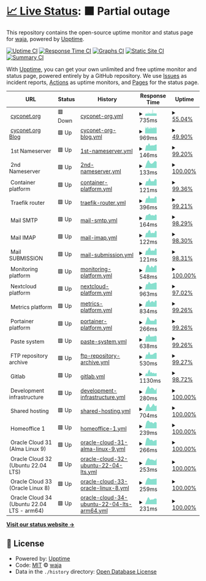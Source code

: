 # [📈 Live Status](https://waja.github.io/cyconet-upptime): <!--live status--> **🟧 Partial outage**

This repository contains the open-source uptime monitor and status page for [waja](http://log.c5t.org/about/), powered by [Upptime](https://github.com/upptime/upptime).

[![Uptime CI](https://github.com/waja/cyconet-upptime/workflows/Uptime%20CI/badge.svg)](https://github.com/waja/cyconet-upptime/actions?query=workflow%3A%22Uptime+CI%22)
[![Response Time CI](https://github.com/waja/cyconet-upptime/workflows/Response%20Time%20CI/badge.svg)](https://github.com/waja/cyconet-upptime/actions?query=workflow%3A%22Response+Time+CI%22)
[![Graphs CI](https://github.com/waja/cyconet-upptime/workflows/Graphs%20CI/badge.svg)](https://github.com/waja/cyconet-upptime/actions?query=workflow%3A%22Graphs+CI%22)
[![Static Site CI](https://github.com/waja/cyconet-upptime/workflows/Static%20Site%20CI/badge.svg)](https://github.com/waja/cyconet-upptime/actions?query=workflow%3A%22Static+Site+CI%22)
[![Summary CI](https://github.com/waja/cyconet-upptime/workflows/Summary%20CI/badge.svg)](https://github.com/waja/cyconet-upptime/actions?query=workflow%3A%22Summary+CI%22)

With [Upptime](https://upptime.js.org), you can get your own unlimited and free uptime monitor and status page, powered entirely by a GitHub repository. We use [Issues](https://github.com/waja/cyconet-upptime/issues) as incident reports, [Actions](https://github.com/waja/cyconet-upptime/actions) as uptime monitors, and [Pages](https://waja.github.io/cyconet-upptime) for the status page.

<!--start: status pages-->
<!-- This summary is generated by Upptime (https://github.com/upptime/upptime) -->
<!-- Do not edit this manually, your changes will be overwritten -->
<!-- prettier-ignore -->
| URL | Status | History | Response Time | Uptime |
| --- | ------ | ------- | ------------- | ------ |
| <img alt="" src="https://icons.duckduckgo.com/ip3/www.cyconet.org.ico" height="13"> [cyconet.org](https://www.cyconet.org) | 🟥 Down | [cyconet-org.yml](https://github.com/waja/cyconet-upptime/commits/HEAD/history/cyconet-org.yml) | <details><summary><img alt="Response time graph" src="./graphs/cyconet-org/response-time-week.png" height="20"> 735ms</summary><br><a href="https://waja.github.io/cyconet-upptime/history/cyconet-org"><img alt="Response time 659" src="https://img.shields.io/endpoint?url=https%3A%2F%2Fraw.githubusercontent.com%2Fwaja%2Fcyconet-upptime%2FHEAD%2Fapi%2Fcyconet-org%2Fresponse-time.json"></a><br><a href="https://waja.github.io/cyconet-upptime/history/cyconet-org"><img alt="24-hour response time 730" src="https://img.shields.io/endpoint?url=https%3A%2F%2Fraw.githubusercontent.com%2Fwaja%2Fcyconet-upptime%2FHEAD%2Fapi%2Fcyconet-org%2Fresponse-time-day.json"></a><br><a href="https://waja.github.io/cyconet-upptime/history/cyconet-org"><img alt="7-day response time 735" src="https://img.shields.io/endpoint?url=https%3A%2F%2Fraw.githubusercontent.com%2Fwaja%2Fcyconet-upptime%2FHEAD%2Fapi%2Fcyconet-org%2Fresponse-time-week.json"></a><br><a href="https://waja.github.io/cyconet-upptime/history/cyconet-org"><img alt="30-day response time 673" src="https://img.shields.io/endpoint?url=https%3A%2F%2Fraw.githubusercontent.com%2Fwaja%2Fcyconet-upptime%2FHEAD%2Fapi%2Fcyconet-org%2Fresponse-time-month.json"></a><br><a href="https://waja.github.io/cyconet-upptime/history/cyconet-org"><img alt="1-year response time 659" src="https://img.shields.io/endpoint?url=https%3A%2F%2Fraw.githubusercontent.com%2Fwaja%2Fcyconet-upptime%2FHEAD%2Fapi%2Fcyconet-org%2Fresponse-time-year.json"></a></details> | <details><summary><a href="https://waja.github.io/cyconet-upptime/history/cyconet-org">55.04%</a></summary><a href="https://waja.github.io/cyconet-upptime/history/cyconet-org"><img alt="All-time uptime 99.08%" src="https://img.shields.io/endpoint?url=https%3A%2F%2Fraw.githubusercontent.com%2Fwaja%2Fcyconet-upptime%2FHEAD%2Fapi%2Fcyconet-org%2Fuptime.json"></a><br><a href="https://waja.github.io/cyconet-upptime/history/cyconet-org"><img alt="24-hour uptime 77.07%" src="https://img.shields.io/endpoint?url=https%3A%2F%2Fraw.githubusercontent.com%2Fwaja%2Fcyconet-upptime%2FHEAD%2Fapi%2Fcyconet-org%2Fuptime-day.json"></a><br><a href="https://waja.github.io/cyconet-upptime/history/cyconet-org"><img alt="7-day uptime 55.04%" src="https://img.shields.io/endpoint?url=https%3A%2F%2Fraw.githubusercontent.com%2Fwaja%2Fcyconet-upptime%2FHEAD%2Fapi%2Fcyconet-org%2Fuptime-week.json"></a><br><a href="https://waja.github.io/cyconet-upptime/history/cyconet-org"><img alt="30-day uptime 73.30%" src="https://img.shields.io/endpoint?url=https%3A%2F%2Fraw.githubusercontent.com%2Fwaja%2Fcyconet-upptime%2FHEAD%2Fapi%2Fcyconet-org%2Fuptime-month.json"></a><br><a href="https://waja.github.io/cyconet-upptime/history/cyconet-org"><img alt="1-year uptime 97.77%" src="https://img.shields.io/endpoint?url=https%3A%2F%2Fraw.githubusercontent.com%2Fwaja%2Fcyconet-upptime%2FHEAD%2Fapi%2Fcyconet-org%2Fuptime-year.json"></a></details>
| <img alt="" src="https://icons.duckduckgo.com/ip3/log.cyconet.org.ico" height="13"> [cyconet.org Blog](https://log.cyconet.org) | 🟩 Up | [cyconet-org-blog.yml](https://github.com/waja/cyconet-upptime/commits/HEAD/history/cyconet-org-blog.yml) | <details><summary><img alt="Response time graph" src="./graphs/cyconet-org-blog/response-time-week.png" height="20"> 969ms</summary><br><a href="https://waja.github.io/cyconet-upptime/history/cyconet-org-blog"><img alt="Response time 1012" src="https://img.shields.io/endpoint?url=https%3A%2F%2Fraw.githubusercontent.com%2Fwaja%2Fcyconet-upptime%2FHEAD%2Fapi%2Fcyconet-org-blog%2Fresponse-time.json"></a><br><a href="https://waja.github.io/cyconet-upptime/history/cyconet-org-blog"><img alt="24-hour response time 1029" src="https://img.shields.io/endpoint?url=https%3A%2F%2Fraw.githubusercontent.com%2Fwaja%2Fcyconet-upptime%2FHEAD%2Fapi%2Fcyconet-org-blog%2Fresponse-time-day.json"></a><br><a href="https://waja.github.io/cyconet-upptime/history/cyconet-org-blog"><img alt="7-day response time 969" src="https://img.shields.io/endpoint?url=https%3A%2F%2Fraw.githubusercontent.com%2Fwaja%2Fcyconet-upptime%2FHEAD%2Fapi%2Fcyconet-org-blog%2Fresponse-time-week.json"></a><br><a href="https://waja.github.io/cyconet-upptime/history/cyconet-org-blog"><img alt="30-day response time 1024" src="https://img.shields.io/endpoint?url=https%3A%2F%2Fraw.githubusercontent.com%2Fwaja%2Fcyconet-upptime%2FHEAD%2Fapi%2Fcyconet-org-blog%2Fresponse-time-month.json"></a><br><a href="https://waja.github.io/cyconet-upptime/history/cyconet-org-blog"><img alt="1-year response time 1011" src="https://img.shields.io/endpoint?url=https%3A%2F%2Fraw.githubusercontent.com%2Fwaja%2Fcyconet-upptime%2FHEAD%2Fapi%2Fcyconet-org-blog%2Fresponse-time-year.json"></a></details> | <details><summary><a href="https://waja.github.io/cyconet-upptime/history/cyconet-org-blog">49.90%</a></summary><a href="https://waja.github.io/cyconet-upptime/history/cyconet-org-blog"><img alt="All-time uptime 99.05%" src="https://img.shields.io/endpoint?url=https%3A%2F%2Fraw.githubusercontent.com%2Fwaja%2Fcyconet-upptime%2FHEAD%2Fapi%2Fcyconet-org-blog%2Fuptime.json"></a><br><a href="https://waja.github.io/cyconet-upptime/history/cyconet-org-blog"><img alt="24-hour uptime 67.26%" src="https://img.shields.io/endpoint?url=https%3A%2F%2Fraw.githubusercontent.com%2Fwaja%2Fcyconet-upptime%2FHEAD%2Fapi%2Fcyconet-org-blog%2Fuptime-day.json"></a><br><a href="https://waja.github.io/cyconet-upptime/history/cyconet-org-blog"><img alt="7-day uptime 49.90%" src="https://img.shields.io/endpoint?url=https%3A%2F%2Fraw.githubusercontent.com%2Fwaja%2Fcyconet-upptime%2FHEAD%2Fapi%2Fcyconet-org-blog%2Fuptime-week.json"></a><br><a href="https://waja.github.io/cyconet-upptime/history/cyconet-org-blog"><img alt="30-day uptime 72.36%" src="https://img.shields.io/endpoint?url=https%3A%2F%2Fraw.githubusercontent.com%2Fwaja%2Fcyconet-upptime%2FHEAD%2Fapi%2Fcyconet-org-blog%2Fuptime-month.json"></a><br><a href="https://waja.github.io/cyconet-upptime/history/cyconet-org-blog"><img alt="1-year uptime 97.70%" src="https://img.shields.io/endpoint?url=https%3A%2F%2Fraw.githubusercontent.com%2Fwaja%2Fcyconet-upptime%2FHEAD%2Fapi%2Fcyconet-org-blog%2Fuptime-year.json"></a></details>
| <img alt="" src="https://icons.duckduckgo.com/ip3/null.ico" height="13"> 1st Nameserver | 🟩 Up | [1st-nameserver.yml](https://github.com/waja/cyconet-upptime/commits/HEAD/history/1st-nameserver.yml) | <details><summary><img alt="Response time graph" src="./graphs/1st-nameserver/response-time-week.png" height="20"> 146ms</summary><br><a href="https://waja.github.io/cyconet-upptime/history/1st-nameserver"><img alt="Response time 146" src="https://img.shields.io/endpoint?url=https%3A%2F%2Fraw.githubusercontent.com%2Fwaja%2Fcyconet-upptime%2FHEAD%2Fapi%2F1st-nameserver%2Fresponse-time.json"></a><br><a href="https://waja.github.io/cyconet-upptime/history/1st-nameserver"><img alt="24-hour response time 159" src="https://img.shields.io/endpoint?url=https%3A%2F%2Fraw.githubusercontent.com%2Fwaja%2Fcyconet-upptime%2FHEAD%2Fapi%2F1st-nameserver%2Fresponse-time-day.json"></a><br><a href="https://waja.github.io/cyconet-upptime/history/1st-nameserver"><img alt="7-day response time 146" src="https://img.shields.io/endpoint?url=https%3A%2F%2Fraw.githubusercontent.com%2Fwaja%2Fcyconet-upptime%2FHEAD%2Fapi%2F1st-nameserver%2Fresponse-time-week.json"></a><br><a href="https://waja.github.io/cyconet-upptime/history/1st-nameserver"><img alt="30-day response time 150" src="https://img.shields.io/endpoint?url=https%3A%2F%2Fraw.githubusercontent.com%2Fwaja%2Fcyconet-upptime%2FHEAD%2Fapi%2F1st-nameserver%2Fresponse-time-month.json"></a><br><a href="https://waja.github.io/cyconet-upptime/history/1st-nameserver"><img alt="1-year response time 145" src="https://img.shields.io/endpoint?url=https%3A%2F%2Fraw.githubusercontent.com%2Fwaja%2Fcyconet-upptime%2FHEAD%2Fapi%2F1st-nameserver%2Fresponse-time-year.json"></a></details> | <details><summary><a href="https://waja.github.io/cyconet-upptime/history/1st-nameserver">99.20%</a></summary><a href="https://waja.github.io/cyconet-upptime/history/1st-nameserver"><img alt="All-time uptime 93.70%" src="https://img.shields.io/endpoint?url=https%3A%2F%2Fraw.githubusercontent.com%2Fwaja%2Fcyconet-upptime%2FHEAD%2Fapi%2F1st-nameserver%2Fuptime.json"></a><br><a href="https://waja.github.io/cyconet-upptime/history/1st-nameserver"><img alt="24-hour uptime 100.00%" src="https://img.shields.io/endpoint?url=https%3A%2F%2Fraw.githubusercontent.com%2Fwaja%2Fcyconet-upptime%2FHEAD%2Fapi%2F1st-nameserver%2Fuptime-day.json"></a><br><a href="https://waja.github.io/cyconet-upptime/history/1st-nameserver"><img alt="7-day uptime 99.20%" src="https://img.shields.io/endpoint?url=https%3A%2F%2Fraw.githubusercontent.com%2Fwaja%2Fcyconet-upptime%2FHEAD%2Fapi%2F1st-nameserver%2Fuptime-week.json"></a><br><a href="https://waja.github.io/cyconet-upptime/history/1st-nameserver"><img alt="30-day uptime 99.82%" src="https://img.shields.io/endpoint?url=https%3A%2F%2Fraw.githubusercontent.com%2Fwaja%2Fcyconet-upptime%2FHEAD%2Fapi%2F1st-nameserver%2Fuptime-month.json"></a><br><a href="https://waja.github.io/cyconet-upptime/history/1st-nameserver"><img alt="1-year uptime 84.82%" src="https://img.shields.io/endpoint?url=https%3A%2F%2Fraw.githubusercontent.com%2Fwaja%2Fcyconet-upptime%2FHEAD%2Fapi%2F1st-nameserver%2Fuptime-year.json"></a></details>
| <img alt="" src="https://icons.duckduckgo.com/ip3/null.ico" height="13"> 2nd Nameserver | 🟩 Up | [2nd-nameserver.yml](https://github.com/waja/cyconet-upptime/commits/HEAD/history/2nd-nameserver.yml) | <details><summary><img alt="Response time graph" src="./graphs/2nd-nameserver/response-time-week.png" height="20"> 133ms</summary><br><a href="https://waja.github.io/cyconet-upptime/history/2nd-nameserver"><img alt="Response time 140" src="https://img.shields.io/endpoint?url=https%3A%2F%2Fraw.githubusercontent.com%2Fwaja%2Fcyconet-upptime%2FHEAD%2Fapi%2F2nd-nameserver%2Fresponse-time.json"></a><br><a href="https://waja.github.io/cyconet-upptime/history/2nd-nameserver"><img alt="24-hour response time 141" src="https://img.shields.io/endpoint?url=https%3A%2F%2Fraw.githubusercontent.com%2Fwaja%2Fcyconet-upptime%2FHEAD%2Fapi%2F2nd-nameserver%2Fresponse-time-day.json"></a><br><a href="https://waja.github.io/cyconet-upptime/history/2nd-nameserver"><img alt="7-day response time 133" src="https://img.shields.io/endpoint?url=https%3A%2F%2Fraw.githubusercontent.com%2Fwaja%2Fcyconet-upptime%2FHEAD%2Fapi%2F2nd-nameserver%2Fresponse-time-week.json"></a><br><a href="https://waja.github.io/cyconet-upptime/history/2nd-nameserver"><img alt="30-day response time 142" src="https://img.shields.io/endpoint?url=https%3A%2F%2Fraw.githubusercontent.com%2Fwaja%2Fcyconet-upptime%2FHEAD%2Fapi%2F2nd-nameserver%2Fresponse-time-month.json"></a><br><a href="https://waja.github.io/cyconet-upptime/history/2nd-nameserver"><img alt="1-year response time 139" src="https://img.shields.io/endpoint?url=https%3A%2F%2Fraw.githubusercontent.com%2Fwaja%2Fcyconet-upptime%2FHEAD%2Fapi%2F2nd-nameserver%2Fresponse-time-year.json"></a></details> | <details><summary><a href="https://waja.github.io/cyconet-upptime/history/2nd-nameserver">100.00%</a></summary><a href="https://waja.github.io/cyconet-upptime/history/2nd-nameserver"><img alt="All-time uptime 84.26%" src="https://img.shields.io/endpoint?url=https%3A%2F%2Fraw.githubusercontent.com%2Fwaja%2Fcyconet-upptime%2FHEAD%2Fapi%2F2nd-nameserver%2Fuptime.json"></a><br><a href="https://waja.github.io/cyconet-upptime/history/2nd-nameserver"><img alt="24-hour uptime 100.00%" src="https://img.shields.io/endpoint?url=https%3A%2F%2Fraw.githubusercontent.com%2Fwaja%2Fcyconet-upptime%2FHEAD%2Fapi%2F2nd-nameserver%2Fuptime-day.json"></a><br><a href="https://waja.github.io/cyconet-upptime/history/2nd-nameserver"><img alt="7-day uptime 100.00%" src="https://img.shields.io/endpoint?url=https%3A%2F%2Fraw.githubusercontent.com%2Fwaja%2Fcyconet-upptime%2FHEAD%2Fapi%2F2nd-nameserver%2Fuptime-week.json"></a><br><a href="https://waja.github.io/cyconet-upptime/history/2nd-nameserver"><img alt="30-day uptime 100.00%" src="https://img.shields.io/endpoint?url=https%3A%2F%2Fraw.githubusercontent.com%2Fwaja%2Fcyconet-upptime%2FHEAD%2Fapi%2F2nd-nameserver%2Fuptime-month.json"></a><br><a href="https://waja.github.io/cyconet-upptime/history/2nd-nameserver"><img alt="1-year uptime 61.95%" src="https://img.shields.io/endpoint?url=https%3A%2F%2Fraw.githubusercontent.com%2Fwaja%2Fcyconet-upptime%2FHEAD%2Fapi%2F2nd-nameserver%2Fuptime-year.json"></a></details>
| <img alt="" src="https://icons.duckduckgo.com/ip3/null.ico" height="13"> Container platform | 🟩 Up | [container-platform.yml](https://github.com/waja/cyconet-upptime/commits/HEAD/history/container-platform.yml) | <details><summary><img alt="Response time graph" src="./graphs/container-platform/response-time-week.png" height="20"> 121ms</summary><br><a href="https://waja.github.io/cyconet-upptime/history/container-platform"><img alt="Response time 127" src="https://img.shields.io/endpoint?url=https%3A%2F%2Fraw.githubusercontent.com%2Fwaja%2Fcyconet-upptime%2FHEAD%2Fapi%2Fcontainer-platform%2Fresponse-time.json"></a><br><a href="https://waja.github.io/cyconet-upptime/history/container-platform"><img alt="24-hour response time 135" src="https://img.shields.io/endpoint?url=https%3A%2F%2Fraw.githubusercontent.com%2Fwaja%2Fcyconet-upptime%2FHEAD%2Fapi%2Fcontainer-platform%2Fresponse-time-day.json"></a><br><a href="https://waja.github.io/cyconet-upptime/history/container-platform"><img alt="7-day response time 121" src="https://img.shields.io/endpoint?url=https%3A%2F%2Fraw.githubusercontent.com%2Fwaja%2Fcyconet-upptime%2FHEAD%2Fapi%2Fcontainer-platform%2Fresponse-time-week.json"></a><br><a href="https://waja.github.io/cyconet-upptime/history/container-platform"><img alt="30-day response time 127" src="https://img.shields.io/endpoint?url=https%3A%2F%2Fraw.githubusercontent.com%2Fwaja%2Fcyconet-upptime%2FHEAD%2Fapi%2Fcontainer-platform%2Fresponse-time-month.json"></a><br><a href="https://waja.github.io/cyconet-upptime/history/container-platform"><img alt="1-year response time 126" src="https://img.shields.io/endpoint?url=https%3A%2F%2Fraw.githubusercontent.com%2Fwaja%2Fcyconet-upptime%2FHEAD%2Fapi%2Fcontainer-platform%2Fresponse-time-year.json"></a></details> | <details><summary><a href="https://waja.github.io/cyconet-upptime/history/container-platform">99.36%</a></summary><a href="https://waja.github.io/cyconet-upptime/history/container-platform"><img alt="All-time uptime 93.72%" src="https://img.shields.io/endpoint?url=https%3A%2F%2Fraw.githubusercontent.com%2Fwaja%2Fcyconet-upptime%2FHEAD%2Fapi%2Fcontainer-platform%2Fuptime.json"></a><br><a href="https://waja.github.io/cyconet-upptime/history/container-platform"><img alt="24-hour uptime 100.00%" src="https://img.shields.io/endpoint?url=https%3A%2F%2Fraw.githubusercontent.com%2Fwaja%2Fcyconet-upptime%2FHEAD%2Fapi%2Fcontainer-platform%2Fuptime-day.json"></a><br><a href="https://waja.github.io/cyconet-upptime/history/container-platform"><img alt="7-day uptime 99.36%" src="https://img.shields.io/endpoint?url=https%3A%2F%2Fraw.githubusercontent.com%2Fwaja%2Fcyconet-upptime%2FHEAD%2Fapi%2Fcontainer-platform%2Fuptime-week.json"></a><br><a href="https://waja.github.io/cyconet-upptime/history/container-platform"><img alt="30-day uptime 99.85%" src="https://img.shields.io/endpoint?url=https%3A%2F%2Fraw.githubusercontent.com%2Fwaja%2Fcyconet-upptime%2FHEAD%2Fapi%2Fcontainer-platform%2Fuptime-month.json"></a><br><a href="https://waja.github.io/cyconet-upptime/history/container-platform"><img alt="1-year uptime 84.83%" src="https://img.shields.io/endpoint?url=https%3A%2F%2Fraw.githubusercontent.com%2Fwaja%2Fcyconet-upptime%2FHEAD%2Fapi%2Fcontainer-platform%2Fuptime-year.json"></a></details>
| <img alt="" src="https://icons.duckduckgo.com/ip3/.ico" height="13"> Traefik router | 🟩 Up | [traefik-router.yml](https://github.com/waja/cyconet-upptime/commits/HEAD/history/traefik-router.yml) | <details><summary><img alt="Response time graph" src="./graphs/traefik-router/response-time-week.png" height="20"> 396ms</summary><br><a href="https://waja.github.io/cyconet-upptime/history/traefik-router"><img alt="Response time 424" src="https://img.shields.io/endpoint?url=https%3A%2F%2Fraw.githubusercontent.com%2Fwaja%2Fcyconet-upptime%2FHEAD%2Fapi%2Ftraefik-router%2Fresponse-time.json"></a><br><a href="https://waja.github.io/cyconet-upptime/history/traefik-router"><img alt="24-hour response time 436" src="https://img.shields.io/endpoint?url=https%3A%2F%2Fraw.githubusercontent.com%2Fwaja%2Fcyconet-upptime%2FHEAD%2Fapi%2Ftraefik-router%2Fresponse-time-day.json"></a><br><a href="https://waja.github.io/cyconet-upptime/history/traefik-router"><img alt="7-day response time 396" src="https://img.shields.io/endpoint?url=https%3A%2F%2Fraw.githubusercontent.com%2Fwaja%2Fcyconet-upptime%2FHEAD%2Fapi%2Ftraefik-router%2Fresponse-time-week.json"></a><br><a href="https://waja.github.io/cyconet-upptime/history/traefik-router"><img alt="30-day response time 419" src="https://img.shields.io/endpoint?url=https%3A%2F%2Fraw.githubusercontent.com%2Fwaja%2Fcyconet-upptime%2FHEAD%2Fapi%2Ftraefik-router%2Fresponse-time-month.json"></a><br><a href="https://waja.github.io/cyconet-upptime/history/traefik-router"><img alt="1-year response time 424" src="https://img.shields.io/endpoint?url=https%3A%2F%2Fraw.githubusercontent.com%2Fwaja%2Fcyconet-upptime%2FHEAD%2Fapi%2Ftraefik-router%2Fresponse-time-year.json"></a></details> | <details><summary><a href="https://waja.github.io/cyconet-upptime/history/traefik-router">99.21%</a></summary><a href="https://waja.github.io/cyconet-upptime/history/traefik-router"><img alt="All-time uptime 93.68%" src="https://img.shields.io/endpoint?url=https%3A%2F%2Fraw.githubusercontent.com%2Fwaja%2Fcyconet-upptime%2FHEAD%2Fapi%2Ftraefik-router%2Fuptime.json"></a><br><a href="https://waja.github.io/cyconet-upptime/history/traefik-router"><img alt="24-hour uptime 100.00%" src="https://img.shields.io/endpoint?url=https%3A%2F%2Fraw.githubusercontent.com%2Fwaja%2Fcyconet-upptime%2FHEAD%2Fapi%2Ftraefik-router%2Fuptime-day.json"></a><br><a href="https://waja.github.io/cyconet-upptime/history/traefik-router"><img alt="7-day uptime 99.21%" src="https://img.shields.io/endpoint?url=https%3A%2F%2Fraw.githubusercontent.com%2Fwaja%2Fcyconet-upptime%2FHEAD%2Fapi%2Ftraefik-router%2Fuptime-week.json"></a><br><a href="https://waja.github.io/cyconet-upptime/history/traefik-router"><img alt="30-day uptime 99.82%" src="https://img.shields.io/endpoint?url=https%3A%2F%2Fraw.githubusercontent.com%2Fwaja%2Fcyconet-upptime%2FHEAD%2Fapi%2Ftraefik-router%2Fuptime-month.json"></a><br><a href="https://waja.github.io/cyconet-upptime/history/traefik-router"><img alt="1-year uptime 84.82%" src="https://img.shields.io/endpoint?url=https%3A%2F%2Fraw.githubusercontent.com%2Fwaja%2Fcyconet-upptime%2FHEAD%2Fapi%2Ftraefik-router%2Fuptime-year.json"></a></details>
| <img alt="" src="https://icons.duckduckgo.com/ip3/null.ico" height="13"> Mail SMTP | 🟩 Up | [mail-smtp.yml](https://github.com/waja/cyconet-upptime/commits/HEAD/history/mail-smtp.yml) | <details><summary><img alt="Response time graph" src="./graphs/mail-smtp/response-time-week.png" height="20"> 164ms</summary><br><a href="https://waja.github.io/cyconet-upptime/history/mail-smtp"><img alt="Response time 165" src="https://img.shields.io/endpoint?url=https%3A%2F%2Fraw.githubusercontent.com%2Fwaja%2Fcyconet-upptime%2FHEAD%2Fapi%2Fmail-smtp%2Fresponse-time.json"></a><br><a href="https://waja.github.io/cyconet-upptime/history/mail-smtp"><img alt="24-hour response time 160" src="https://img.shields.io/endpoint?url=https%3A%2F%2Fraw.githubusercontent.com%2Fwaja%2Fcyconet-upptime%2FHEAD%2Fapi%2Fmail-smtp%2Fresponse-time-day.json"></a><br><a href="https://waja.github.io/cyconet-upptime/history/mail-smtp"><img alt="7-day response time 164" src="https://img.shields.io/endpoint?url=https%3A%2F%2Fraw.githubusercontent.com%2Fwaja%2Fcyconet-upptime%2FHEAD%2Fapi%2Fmail-smtp%2Fresponse-time-week.json"></a><br><a href="https://waja.github.io/cyconet-upptime/history/mail-smtp"><img alt="30-day response time 166" src="https://img.shields.io/endpoint?url=https%3A%2F%2Fraw.githubusercontent.com%2Fwaja%2Fcyconet-upptime%2FHEAD%2Fapi%2Fmail-smtp%2Fresponse-time-month.json"></a><br><a href="https://waja.github.io/cyconet-upptime/history/mail-smtp"><img alt="1-year response time 165" src="https://img.shields.io/endpoint?url=https%3A%2F%2Fraw.githubusercontent.com%2Fwaja%2Fcyconet-upptime%2FHEAD%2Fapi%2Fmail-smtp%2Fresponse-time-year.json"></a></details> | <details><summary><a href="https://waja.github.io/cyconet-upptime/history/mail-smtp">98.29%</a></summary><a href="https://waja.github.io/cyconet-upptime/history/mail-smtp"><img alt="All-time uptime 55.66%" src="https://img.shields.io/endpoint?url=https%3A%2F%2Fraw.githubusercontent.com%2Fwaja%2Fcyconet-upptime%2FHEAD%2Fapi%2Fmail-smtp%2Fuptime.json"></a><br><a href="https://waja.github.io/cyconet-upptime/history/mail-smtp"><img alt="24-hour uptime 100.00%" src="https://img.shields.io/endpoint?url=https%3A%2F%2Fraw.githubusercontent.com%2Fwaja%2Fcyconet-upptime%2FHEAD%2Fapi%2Fmail-smtp%2Fuptime-day.json"></a><br><a href="https://waja.github.io/cyconet-upptime/history/mail-smtp"><img alt="7-day uptime 98.29%" src="https://img.shields.io/endpoint?url=https%3A%2F%2Fraw.githubusercontent.com%2Fwaja%2Fcyconet-upptime%2FHEAD%2Fapi%2Fmail-smtp%2Fuptime-week.json"></a><br><a href="https://waja.github.io/cyconet-upptime/history/mail-smtp"><img alt="30-day uptime 99.61%" src="https://img.shields.io/endpoint?url=https%3A%2F%2Fraw.githubusercontent.com%2Fwaja%2Fcyconet-upptime%2FHEAD%2Fapi%2Fmail-smtp%2Fuptime-month.json"></a><br><a href="https://waja.github.io/cyconet-upptime/history/mail-smtp"><img alt="1-year uptime 29.28%" src="https://img.shields.io/endpoint?url=https%3A%2F%2Fraw.githubusercontent.com%2Fwaja%2Fcyconet-upptime%2FHEAD%2Fapi%2Fmail-smtp%2Fuptime-year.json"></a></details>
| <img alt="" src="https://icons.duckduckgo.com/ip3/null.ico" height="13"> Mail IMAP | 🟩 Up | [mail-imap.yml](https://github.com/waja/cyconet-upptime/commits/HEAD/history/mail-imap.yml) | <details><summary><img alt="Response time graph" src="./graphs/mail-imap/response-time-week.png" height="20"> 122ms</summary><br><a href="https://waja.github.io/cyconet-upptime/history/mail-imap"><img alt="Response time 128" src="https://img.shields.io/endpoint?url=https%3A%2F%2Fraw.githubusercontent.com%2Fwaja%2Fcyconet-upptime%2FHEAD%2Fapi%2Fmail-imap%2Fresponse-time.json"></a><br><a href="https://waja.github.io/cyconet-upptime/history/mail-imap"><img alt="24-hour response time 135" src="https://img.shields.io/endpoint?url=https%3A%2F%2Fraw.githubusercontent.com%2Fwaja%2Fcyconet-upptime%2FHEAD%2Fapi%2Fmail-imap%2Fresponse-time-day.json"></a><br><a href="https://waja.github.io/cyconet-upptime/history/mail-imap"><img alt="7-day response time 122" src="https://img.shields.io/endpoint?url=https%3A%2F%2Fraw.githubusercontent.com%2Fwaja%2Fcyconet-upptime%2FHEAD%2Fapi%2Fmail-imap%2Fresponse-time-week.json"></a><br><a href="https://waja.github.io/cyconet-upptime/history/mail-imap"><img alt="30-day response time 127" src="https://img.shields.io/endpoint?url=https%3A%2F%2Fraw.githubusercontent.com%2Fwaja%2Fcyconet-upptime%2FHEAD%2Fapi%2Fmail-imap%2Fresponse-time-month.json"></a><br><a href="https://waja.github.io/cyconet-upptime/history/mail-imap"><img alt="1-year response time 128" src="https://img.shields.io/endpoint?url=https%3A%2F%2Fraw.githubusercontent.com%2Fwaja%2Fcyconet-upptime%2FHEAD%2Fapi%2Fmail-imap%2Fresponse-time-year.json"></a></details> | <details><summary><a href="https://waja.github.io/cyconet-upptime/history/mail-imap">98.30%</a></summary><a href="https://waja.github.io/cyconet-upptime/history/mail-imap"><img alt="All-time uptime 55.66%" src="https://img.shields.io/endpoint?url=https%3A%2F%2Fraw.githubusercontent.com%2Fwaja%2Fcyconet-upptime%2FHEAD%2Fapi%2Fmail-imap%2Fuptime.json"></a><br><a href="https://waja.github.io/cyconet-upptime/history/mail-imap"><img alt="24-hour uptime 100.00%" src="https://img.shields.io/endpoint?url=https%3A%2F%2Fraw.githubusercontent.com%2Fwaja%2Fcyconet-upptime%2FHEAD%2Fapi%2Fmail-imap%2Fuptime-day.json"></a><br><a href="https://waja.github.io/cyconet-upptime/history/mail-imap"><img alt="7-day uptime 98.30%" src="https://img.shields.io/endpoint?url=https%3A%2F%2Fraw.githubusercontent.com%2Fwaja%2Fcyconet-upptime%2FHEAD%2Fapi%2Fmail-imap%2Fuptime-week.json"></a><br><a href="https://waja.github.io/cyconet-upptime/history/mail-imap"><img alt="30-day uptime 99.61%" src="https://img.shields.io/endpoint?url=https%3A%2F%2Fraw.githubusercontent.com%2Fwaja%2Fcyconet-upptime%2FHEAD%2Fapi%2Fmail-imap%2Fuptime-month.json"></a><br><a href="https://waja.github.io/cyconet-upptime/history/mail-imap"><img alt="1-year uptime 29.28%" src="https://img.shields.io/endpoint?url=https%3A%2F%2Fraw.githubusercontent.com%2Fwaja%2Fcyconet-upptime%2FHEAD%2Fapi%2Fmail-imap%2Fuptime-year.json"></a></details>
| <img alt="" src="https://icons.duckduckgo.com/ip3/null.ico" height="13"> Mail SUBMISSION | 🟩 Up | [mail-submission.yml](https://github.com/waja/cyconet-upptime/commits/HEAD/history/mail-submission.yml) | <details><summary><img alt="Response time graph" src="./graphs/mail-submission/response-time-week.png" height="20"> 121ms</summary><br><a href="https://waja.github.io/cyconet-upptime/history/mail-submission"><img alt="Response time 129" src="https://img.shields.io/endpoint?url=https%3A%2F%2Fraw.githubusercontent.com%2Fwaja%2Fcyconet-upptime%2FHEAD%2Fapi%2Fmail-submission%2Fresponse-time.json"></a><br><a href="https://waja.github.io/cyconet-upptime/history/mail-submission"><img alt="24-hour response time 133" src="https://img.shields.io/endpoint?url=https%3A%2F%2Fraw.githubusercontent.com%2Fwaja%2Fcyconet-upptime%2FHEAD%2Fapi%2Fmail-submission%2Fresponse-time-day.json"></a><br><a href="https://waja.github.io/cyconet-upptime/history/mail-submission"><img alt="7-day response time 121" src="https://img.shields.io/endpoint?url=https%3A%2F%2Fraw.githubusercontent.com%2Fwaja%2Fcyconet-upptime%2FHEAD%2Fapi%2Fmail-submission%2Fresponse-time-week.json"></a><br><a href="https://waja.github.io/cyconet-upptime/history/mail-submission"><img alt="30-day response time 127" src="https://img.shields.io/endpoint?url=https%3A%2F%2Fraw.githubusercontent.com%2Fwaja%2Fcyconet-upptime%2FHEAD%2Fapi%2Fmail-submission%2Fresponse-time-month.json"></a><br><a href="https://waja.github.io/cyconet-upptime/history/mail-submission"><img alt="1-year response time 129" src="https://img.shields.io/endpoint?url=https%3A%2F%2Fraw.githubusercontent.com%2Fwaja%2Fcyconet-upptime%2FHEAD%2Fapi%2Fmail-submission%2Fresponse-time-year.json"></a></details> | <details><summary><a href="https://waja.github.io/cyconet-upptime/history/mail-submission">98.31%</a></summary><a href="https://waja.github.io/cyconet-upptime/history/mail-submission"><img alt="All-time uptime 55.66%" src="https://img.shields.io/endpoint?url=https%3A%2F%2Fraw.githubusercontent.com%2Fwaja%2Fcyconet-upptime%2FHEAD%2Fapi%2Fmail-submission%2Fuptime.json"></a><br><a href="https://waja.github.io/cyconet-upptime/history/mail-submission"><img alt="24-hour uptime 100.00%" src="https://img.shields.io/endpoint?url=https%3A%2F%2Fraw.githubusercontent.com%2Fwaja%2Fcyconet-upptime%2FHEAD%2Fapi%2Fmail-submission%2Fuptime-day.json"></a><br><a href="https://waja.github.io/cyconet-upptime/history/mail-submission"><img alt="7-day uptime 98.31%" src="https://img.shields.io/endpoint?url=https%3A%2F%2Fraw.githubusercontent.com%2Fwaja%2Fcyconet-upptime%2FHEAD%2Fapi%2Fmail-submission%2Fuptime-week.json"></a><br><a href="https://waja.github.io/cyconet-upptime/history/mail-submission"><img alt="30-day uptime 99.61%" src="https://img.shields.io/endpoint?url=https%3A%2F%2Fraw.githubusercontent.com%2Fwaja%2Fcyconet-upptime%2FHEAD%2Fapi%2Fmail-submission%2Fuptime-month.json"></a><br><a href="https://waja.github.io/cyconet-upptime/history/mail-submission"><img alt="1-year uptime 29.28%" src="https://img.shields.io/endpoint?url=https%3A%2F%2Fraw.githubusercontent.com%2Fwaja%2Fcyconet-upptime%2FHEAD%2Fapi%2Fmail-submission%2Fuptime-year.json"></a></details>
| <img alt="" src="https://icons.duckduckgo.com/ip3/.ico" height="13"> Monitoring platform | 🟩 Up | [monitoring-platform.yml](https://github.com/waja/cyconet-upptime/commits/HEAD/history/monitoring-platform.yml) | <details><summary><img alt="Response time graph" src="./graphs/monitoring-platform/response-time-week.png" height="20"> 548ms</summary><br><a href="https://waja.github.io/cyconet-upptime/history/monitoring-platform"><img alt="Response time 579" src="https://img.shields.io/endpoint?url=https%3A%2F%2Fraw.githubusercontent.com%2Fwaja%2Fcyconet-upptime%2FHEAD%2Fapi%2Fmonitoring-platform%2Fresponse-time.json"></a><br><a href="https://waja.github.io/cyconet-upptime/history/monitoring-platform"><img alt="24-hour response time 582" src="https://img.shields.io/endpoint?url=https%3A%2F%2Fraw.githubusercontent.com%2Fwaja%2Fcyconet-upptime%2FHEAD%2Fapi%2Fmonitoring-platform%2Fresponse-time-day.json"></a><br><a href="https://waja.github.io/cyconet-upptime/history/monitoring-platform"><img alt="7-day response time 548" src="https://img.shields.io/endpoint?url=https%3A%2F%2Fraw.githubusercontent.com%2Fwaja%2Fcyconet-upptime%2FHEAD%2Fapi%2Fmonitoring-platform%2Fresponse-time-week.json"></a><br><a href="https://waja.github.io/cyconet-upptime/history/monitoring-platform"><img alt="30-day response time 566" src="https://img.shields.io/endpoint?url=https%3A%2F%2Fraw.githubusercontent.com%2Fwaja%2Fcyconet-upptime%2FHEAD%2Fapi%2Fmonitoring-platform%2Fresponse-time-month.json"></a><br><a href="https://waja.github.io/cyconet-upptime/history/monitoring-platform"><img alt="1-year response time 579" src="https://img.shields.io/endpoint?url=https%3A%2F%2Fraw.githubusercontent.com%2Fwaja%2Fcyconet-upptime%2FHEAD%2Fapi%2Fmonitoring-platform%2Fresponse-time-year.json"></a></details> | <details><summary><a href="https://waja.github.io/cyconet-upptime/history/monitoring-platform">100.00%</a></summary><a href="https://waja.github.io/cyconet-upptime/history/monitoring-platform"><img alt="All-time uptime 99.95%" src="https://img.shields.io/endpoint?url=https%3A%2F%2Fraw.githubusercontent.com%2Fwaja%2Fcyconet-upptime%2FHEAD%2Fapi%2Fmonitoring-platform%2Fuptime.json"></a><br><a href="https://waja.github.io/cyconet-upptime/history/monitoring-platform"><img alt="24-hour uptime 100.00%" src="https://img.shields.io/endpoint?url=https%3A%2F%2Fraw.githubusercontent.com%2Fwaja%2Fcyconet-upptime%2FHEAD%2Fapi%2Fmonitoring-platform%2Fuptime-day.json"></a><br><a href="https://waja.github.io/cyconet-upptime/history/monitoring-platform"><img alt="7-day uptime 100.00%" src="https://img.shields.io/endpoint?url=https%3A%2F%2Fraw.githubusercontent.com%2Fwaja%2Fcyconet-upptime%2FHEAD%2Fapi%2Fmonitoring-platform%2Fuptime-week.json"></a><br><a href="https://waja.github.io/cyconet-upptime/history/monitoring-platform"><img alt="30-day uptime 100.00%" src="https://img.shields.io/endpoint?url=https%3A%2F%2Fraw.githubusercontent.com%2Fwaja%2Fcyconet-upptime%2FHEAD%2Fapi%2Fmonitoring-platform%2Fuptime-month.json"></a><br><a href="https://waja.github.io/cyconet-upptime/history/monitoring-platform"><img alt="1-year uptime 99.92%" src="https://img.shields.io/endpoint?url=https%3A%2F%2Fraw.githubusercontent.com%2Fwaja%2Fcyconet-upptime%2FHEAD%2Fapi%2Fmonitoring-platform%2Fuptime-year.json"></a></details>
| <img alt="" src="https://icons.duckduckgo.com/ip3/.ico" height="13"> Nextcloud platform | 🟩 Up | [nextcloud-platform.yml](https://github.com/waja/cyconet-upptime/commits/HEAD/history/nextcloud-platform.yml) | <details><summary><img alt="Response time graph" src="./graphs/nextcloud-platform/response-time-week.png" height="20"> 963ms</summary><br><a href="https://waja.github.io/cyconet-upptime/history/nextcloud-platform"><img alt="Response time 1002" src="https://img.shields.io/endpoint?url=https%3A%2F%2Fraw.githubusercontent.com%2Fwaja%2Fcyconet-upptime%2FHEAD%2Fapi%2Fnextcloud-platform%2Fresponse-time.json"></a><br><a href="https://waja.github.io/cyconet-upptime/history/nextcloud-platform"><img alt="24-hour response time 1013" src="https://img.shields.io/endpoint?url=https%3A%2F%2Fraw.githubusercontent.com%2Fwaja%2Fcyconet-upptime%2FHEAD%2Fapi%2Fnextcloud-platform%2Fresponse-time-day.json"></a><br><a href="https://waja.github.io/cyconet-upptime/history/nextcloud-platform"><img alt="7-day response time 963" src="https://img.shields.io/endpoint?url=https%3A%2F%2Fraw.githubusercontent.com%2Fwaja%2Fcyconet-upptime%2FHEAD%2Fapi%2Fnextcloud-platform%2Fresponse-time-week.json"></a><br><a href="https://waja.github.io/cyconet-upptime/history/nextcloud-platform"><img alt="30-day response time 997" src="https://img.shields.io/endpoint?url=https%3A%2F%2Fraw.githubusercontent.com%2Fwaja%2Fcyconet-upptime%2FHEAD%2Fapi%2Fnextcloud-platform%2Fresponse-time-month.json"></a><br><a href="https://waja.github.io/cyconet-upptime/history/nextcloud-platform"><img alt="1-year response time 1023" src="https://img.shields.io/endpoint?url=https%3A%2F%2Fraw.githubusercontent.com%2Fwaja%2Fcyconet-upptime%2FHEAD%2Fapi%2Fnextcloud-platform%2Fresponse-time-year.json"></a></details> | <details><summary><a href="https://waja.github.io/cyconet-upptime/history/nextcloud-platform">97.02%</a></summary><a href="https://waja.github.io/cyconet-upptime/history/nextcloud-platform"><img alt="All-time uptime 95.49%" src="https://img.shields.io/endpoint?url=https%3A%2F%2Fraw.githubusercontent.com%2Fwaja%2Fcyconet-upptime%2FHEAD%2Fapi%2Fnextcloud-platform%2Fuptime.json"></a><br><a href="https://waja.github.io/cyconet-upptime/history/nextcloud-platform"><img alt="24-hour uptime 100.00%" src="https://img.shields.io/endpoint?url=https%3A%2F%2Fraw.githubusercontent.com%2Fwaja%2Fcyconet-upptime%2FHEAD%2Fapi%2Fnextcloud-platform%2Fuptime-day.json"></a><br><a href="https://waja.github.io/cyconet-upptime/history/nextcloud-platform"><img alt="7-day uptime 97.02%" src="https://img.shields.io/endpoint?url=https%3A%2F%2Fraw.githubusercontent.com%2Fwaja%2Fcyconet-upptime%2FHEAD%2Fapi%2Fnextcloud-platform%2Fuptime-week.json"></a><br><a href="https://waja.github.io/cyconet-upptime/history/nextcloud-platform"><img alt="30-day uptime 99.31%" src="https://img.shields.io/endpoint?url=https%3A%2F%2Fraw.githubusercontent.com%2Fwaja%2Fcyconet-upptime%2FHEAD%2Fapi%2Fnextcloud-platform%2Fuptime-month.json"></a><br><a href="https://waja.github.io/cyconet-upptime/history/nextcloud-platform"><img alt="1-year uptime 89.26%" src="https://img.shields.io/endpoint?url=https%3A%2F%2Fraw.githubusercontent.com%2Fwaja%2Fcyconet-upptime%2FHEAD%2Fapi%2Fnextcloud-platform%2Fuptime-year.json"></a></details>
| <img alt="" src="https://icons.duckduckgo.com/ip3/.ico" height="13"> Metrics platform | 🟩 Up | [metrics-platform.yml](https://github.com/waja/cyconet-upptime/commits/HEAD/history/metrics-platform.yml) | <details><summary><img alt="Response time graph" src="./graphs/metrics-platform/response-time-week.png" height="20"> 834ms</summary><br><a href="https://waja.github.io/cyconet-upptime/history/metrics-platform"><img alt="Response time 884" src="https://img.shields.io/endpoint?url=https%3A%2F%2Fraw.githubusercontent.com%2Fwaja%2Fcyconet-upptime%2FHEAD%2Fapi%2Fmetrics-platform%2Fresponse-time.json"></a><br><a href="https://waja.github.io/cyconet-upptime/history/metrics-platform"><img alt="24-hour response time 898" src="https://img.shields.io/endpoint?url=https%3A%2F%2Fraw.githubusercontent.com%2Fwaja%2Fcyconet-upptime%2FHEAD%2Fapi%2Fmetrics-platform%2Fresponse-time-day.json"></a><br><a href="https://waja.github.io/cyconet-upptime/history/metrics-platform"><img alt="7-day response time 834" src="https://img.shields.io/endpoint?url=https%3A%2F%2Fraw.githubusercontent.com%2Fwaja%2Fcyconet-upptime%2FHEAD%2Fapi%2Fmetrics-platform%2Fresponse-time-week.json"></a><br><a href="https://waja.github.io/cyconet-upptime/history/metrics-platform"><img alt="30-day response time 859" src="https://img.shields.io/endpoint?url=https%3A%2F%2Fraw.githubusercontent.com%2Fwaja%2Fcyconet-upptime%2FHEAD%2Fapi%2Fmetrics-platform%2Fresponse-time-month.json"></a><br><a href="https://waja.github.io/cyconet-upptime/history/metrics-platform"><img alt="1-year response time 889" src="https://img.shields.io/endpoint?url=https%3A%2F%2Fraw.githubusercontent.com%2Fwaja%2Fcyconet-upptime%2FHEAD%2Fapi%2Fmetrics-platform%2Fresponse-time-year.json"></a></details> | <details><summary><a href="https://waja.github.io/cyconet-upptime/history/metrics-platform">99.26%</a></summary><a href="https://waja.github.io/cyconet-upptime/history/metrics-platform"><img alt="All-time uptime 93.67%" src="https://img.shields.io/endpoint?url=https%3A%2F%2Fraw.githubusercontent.com%2Fwaja%2Fcyconet-upptime%2FHEAD%2Fapi%2Fmetrics-platform%2Fuptime.json"></a><br><a href="https://waja.github.io/cyconet-upptime/history/metrics-platform"><img alt="24-hour uptime 100.00%" src="https://img.shields.io/endpoint?url=https%3A%2F%2Fraw.githubusercontent.com%2Fwaja%2Fcyconet-upptime%2FHEAD%2Fapi%2Fmetrics-platform%2Fuptime-day.json"></a><br><a href="https://waja.github.io/cyconet-upptime/history/metrics-platform"><img alt="7-day uptime 99.26%" src="https://img.shields.io/endpoint?url=https%3A%2F%2Fraw.githubusercontent.com%2Fwaja%2Fcyconet-upptime%2FHEAD%2Fapi%2Fmetrics-platform%2Fuptime-week.json"></a><br><a href="https://waja.github.io/cyconet-upptime/history/metrics-platform"><img alt="30-day uptime 99.83%" src="https://img.shields.io/endpoint?url=https%3A%2F%2Fraw.githubusercontent.com%2Fwaja%2Fcyconet-upptime%2FHEAD%2Fapi%2Fmetrics-platform%2Fuptime-month.json"></a><br><a href="https://waja.github.io/cyconet-upptime/history/metrics-platform"><img alt="1-year uptime 84.81%" src="https://img.shields.io/endpoint?url=https%3A%2F%2Fraw.githubusercontent.com%2Fwaja%2Fcyconet-upptime%2FHEAD%2Fapi%2Fmetrics-platform%2Fuptime-year.json"></a></details>
| <img alt="" src="https://icons.duckduckgo.com/ip3/.ico" height="13"> Portainer platform | 🟩 Up | [portainer-platform.yml](https://github.com/waja/cyconet-upptime/commits/HEAD/history/portainer-platform.yml) | <details><summary><img alt="Response time graph" src="./graphs/portainer-platform/response-time-week.png" height="20"> 266ms</summary><br><a href="https://waja.github.io/cyconet-upptime/history/portainer-platform"><img alt="Response time 227" src="https://img.shields.io/endpoint?url=https%3A%2F%2Fraw.githubusercontent.com%2Fwaja%2Fcyconet-upptime%2FHEAD%2Fapi%2Fportainer-platform%2Fresponse-time.json"></a><br><a href="https://waja.github.io/cyconet-upptime/history/portainer-platform"><img alt="24-hour response time 268" src="https://img.shields.io/endpoint?url=https%3A%2F%2Fraw.githubusercontent.com%2Fwaja%2Fcyconet-upptime%2FHEAD%2Fapi%2Fportainer-platform%2Fresponse-time-day.json"></a><br><a href="https://waja.github.io/cyconet-upptime/history/portainer-platform"><img alt="7-day response time 266" src="https://img.shields.io/endpoint?url=https%3A%2F%2Fraw.githubusercontent.com%2Fwaja%2Fcyconet-upptime%2FHEAD%2Fapi%2Fportainer-platform%2Fresponse-time-week.json"></a><br><a href="https://waja.github.io/cyconet-upptime/history/portainer-platform"><img alt="30-day response time 263" src="https://img.shields.io/endpoint?url=https%3A%2F%2Fraw.githubusercontent.com%2Fwaja%2Fcyconet-upptime%2FHEAD%2Fapi%2Fportainer-platform%2Fresponse-time-month.json"></a><br><a href="https://waja.github.io/cyconet-upptime/history/portainer-platform"><img alt="1-year response time 263" src="https://img.shields.io/endpoint?url=https%3A%2F%2Fraw.githubusercontent.com%2Fwaja%2Fcyconet-upptime%2FHEAD%2Fapi%2Fportainer-platform%2Fresponse-time-year.json"></a></details> | <details><summary><a href="https://waja.github.io/cyconet-upptime/history/portainer-platform">99.26%</a></summary><a href="https://waja.github.io/cyconet-upptime/history/portainer-platform"><img alt="All-time uptime 93.55%" src="https://img.shields.io/endpoint?url=https%3A%2F%2Fraw.githubusercontent.com%2Fwaja%2Fcyconet-upptime%2FHEAD%2Fapi%2Fportainer-platform%2Fuptime.json"></a><br><a href="https://waja.github.io/cyconet-upptime/history/portainer-platform"><img alt="24-hour uptime 100.00%" src="https://img.shields.io/endpoint?url=https%3A%2F%2Fraw.githubusercontent.com%2Fwaja%2Fcyconet-upptime%2FHEAD%2Fapi%2Fportainer-platform%2Fuptime-day.json"></a><br><a href="https://waja.github.io/cyconet-upptime/history/portainer-platform"><img alt="7-day uptime 99.26%" src="https://img.shields.io/endpoint?url=https%3A%2F%2Fraw.githubusercontent.com%2Fwaja%2Fcyconet-upptime%2FHEAD%2Fapi%2Fportainer-platform%2Fuptime-week.json"></a><br><a href="https://waja.github.io/cyconet-upptime/history/portainer-platform"><img alt="30-day uptime 99.83%" src="https://img.shields.io/endpoint?url=https%3A%2F%2Fraw.githubusercontent.com%2Fwaja%2Fcyconet-upptime%2FHEAD%2Fapi%2Fportainer-platform%2Fuptime-month.json"></a><br><a href="https://waja.github.io/cyconet-upptime/history/portainer-platform"><img alt="1-year uptime 84.82%" src="https://img.shields.io/endpoint?url=https%3A%2F%2Fraw.githubusercontent.com%2Fwaja%2Fcyconet-upptime%2FHEAD%2Fapi%2Fportainer-platform%2Fuptime-year.json"></a></details>
| <img alt="" src="https://icons.duckduckgo.com/ip3/.ico" height="13"> Paste system | 🟩 Up | [paste-system.yml](https://github.com/waja/cyconet-upptime/commits/HEAD/history/paste-system.yml) | <details><summary><img alt="Response time graph" src="./graphs/paste-system/response-time-week.png" height="20"> 638ms</summary><br><a href="https://waja.github.io/cyconet-upptime/history/paste-system"><img alt="Response time 635" src="https://img.shields.io/endpoint?url=https%3A%2F%2Fraw.githubusercontent.com%2Fwaja%2Fcyconet-upptime%2FHEAD%2Fapi%2Fpaste-system%2Fresponse-time.json"></a><br><a href="https://waja.github.io/cyconet-upptime/history/paste-system"><img alt="24-hour response time 592" src="https://img.shields.io/endpoint?url=https%3A%2F%2Fraw.githubusercontent.com%2Fwaja%2Fcyconet-upptime%2FHEAD%2Fapi%2Fpaste-system%2Fresponse-time-day.json"></a><br><a href="https://waja.github.io/cyconet-upptime/history/paste-system"><img alt="7-day response time 638" src="https://img.shields.io/endpoint?url=https%3A%2F%2Fraw.githubusercontent.com%2Fwaja%2Fcyconet-upptime%2FHEAD%2Fapi%2Fpaste-system%2Fresponse-time-week.json"></a><br><a href="https://waja.github.io/cyconet-upptime/history/paste-system"><img alt="30-day response time 653" src="https://img.shields.io/endpoint?url=https%3A%2F%2Fraw.githubusercontent.com%2Fwaja%2Fcyconet-upptime%2FHEAD%2Fapi%2Fpaste-system%2Fresponse-time-month.json"></a><br><a href="https://waja.github.io/cyconet-upptime/history/paste-system"><img alt="1-year response time 629" src="https://img.shields.io/endpoint?url=https%3A%2F%2Fraw.githubusercontent.com%2Fwaja%2Fcyconet-upptime%2FHEAD%2Fapi%2Fpaste-system%2Fresponse-time-year.json"></a></details> | <details><summary><a href="https://waja.github.io/cyconet-upptime/history/paste-system">99.26%</a></summary><a href="https://waja.github.io/cyconet-upptime/history/paste-system"><img alt="All-time uptime 99.80%" src="https://img.shields.io/endpoint?url=https%3A%2F%2Fraw.githubusercontent.com%2Fwaja%2Fcyconet-upptime%2FHEAD%2Fapi%2Fpaste-system%2Fuptime.json"></a><br><a href="https://waja.github.io/cyconet-upptime/history/paste-system"><img alt="24-hour uptime 100.00%" src="https://img.shields.io/endpoint?url=https%3A%2F%2Fraw.githubusercontent.com%2Fwaja%2Fcyconet-upptime%2FHEAD%2Fapi%2Fpaste-system%2Fuptime-day.json"></a><br><a href="https://waja.github.io/cyconet-upptime/history/paste-system"><img alt="7-day uptime 99.26%" src="https://img.shields.io/endpoint?url=https%3A%2F%2Fraw.githubusercontent.com%2Fwaja%2Fcyconet-upptime%2FHEAD%2Fapi%2Fpaste-system%2Fuptime-week.json"></a><br><a href="https://waja.github.io/cyconet-upptime/history/paste-system"><img alt="30-day uptime 99.83%" src="https://img.shields.io/endpoint?url=https%3A%2F%2Fraw.githubusercontent.com%2Fwaja%2Fcyconet-upptime%2FHEAD%2Fapi%2Fpaste-system%2Fuptime-month.json"></a><br><a href="https://waja.github.io/cyconet-upptime/history/paste-system"><img alt="1-year uptime 99.63%" src="https://img.shields.io/endpoint?url=https%3A%2F%2Fraw.githubusercontent.com%2Fwaja%2Fcyconet-upptime%2FHEAD%2Fapi%2Fpaste-system%2Fuptime-year.json"></a></details>
| <img alt="" src="https://icons.duckduckgo.com/ip3/.ico" height="13"> FTP repository archive | 🟩 Up | [ftp-repository-archive.yml](https://github.com/waja/cyconet-upptime/commits/HEAD/history/ftp-repository-archive.yml) | <details><summary><img alt="Response time graph" src="./graphs/ftp-repository-archive/response-time-week.png" height="20"> 530ms</summary><br><a href="https://waja.github.io/cyconet-upptime/history/ftp-repository-archive"><img alt="Response time 554" src="https://img.shields.io/endpoint?url=https%3A%2F%2Fraw.githubusercontent.com%2Fwaja%2Fcyconet-upptime%2FHEAD%2Fapi%2Fftp-repository-archive%2Fresponse-time.json"></a><br><a href="https://waja.github.io/cyconet-upptime/history/ftp-repository-archive"><img alt="24-hour response time 603" src="https://img.shields.io/endpoint?url=https%3A%2F%2Fraw.githubusercontent.com%2Fwaja%2Fcyconet-upptime%2FHEAD%2Fapi%2Fftp-repository-archive%2Fresponse-time-day.json"></a><br><a href="https://waja.github.io/cyconet-upptime/history/ftp-repository-archive"><img alt="7-day response time 530" src="https://img.shields.io/endpoint?url=https%3A%2F%2Fraw.githubusercontent.com%2Fwaja%2Fcyconet-upptime%2FHEAD%2Fapi%2Fftp-repository-archive%2Fresponse-time-week.json"></a><br><a href="https://waja.github.io/cyconet-upptime/history/ftp-repository-archive"><img alt="30-day response time 568" src="https://img.shields.io/endpoint?url=https%3A%2F%2Fraw.githubusercontent.com%2Fwaja%2Fcyconet-upptime%2FHEAD%2Fapi%2Fftp-repository-archive%2Fresponse-time-month.json"></a><br><a href="https://waja.github.io/cyconet-upptime/history/ftp-repository-archive"><img alt="1-year response time 556" src="https://img.shields.io/endpoint?url=https%3A%2F%2Fraw.githubusercontent.com%2Fwaja%2Fcyconet-upptime%2FHEAD%2Fapi%2Fftp-repository-archive%2Fresponse-time-year.json"></a></details> | <details><summary><a href="https://waja.github.io/cyconet-upptime/history/ftp-repository-archive">99.27%</a></summary><a href="https://waja.github.io/cyconet-upptime/history/ftp-repository-archive"><img alt="All-time uptime 99.94%" src="https://img.shields.io/endpoint?url=https%3A%2F%2Fraw.githubusercontent.com%2Fwaja%2Fcyconet-upptime%2FHEAD%2Fapi%2Fftp-repository-archive%2Fuptime.json"></a><br><a href="https://waja.github.io/cyconet-upptime/history/ftp-repository-archive"><img alt="24-hour uptime 100.00%" src="https://img.shields.io/endpoint?url=https%3A%2F%2Fraw.githubusercontent.com%2Fwaja%2Fcyconet-upptime%2FHEAD%2Fapi%2Fftp-repository-archive%2Fuptime-day.json"></a><br><a href="https://waja.github.io/cyconet-upptime/history/ftp-repository-archive"><img alt="7-day uptime 99.27%" src="https://img.shields.io/endpoint?url=https%3A%2F%2Fraw.githubusercontent.com%2Fwaja%2Fcyconet-upptime%2FHEAD%2Fapi%2Fftp-repository-archive%2Fuptime-week.json"></a><br><a href="https://waja.github.io/cyconet-upptime/history/ftp-repository-archive"><img alt="30-day uptime 99.83%" src="https://img.shields.io/endpoint?url=https%3A%2F%2Fraw.githubusercontent.com%2Fwaja%2Fcyconet-upptime%2FHEAD%2Fapi%2Fftp-repository-archive%2Fuptime-month.json"></a><br><a href="https://waja.github.io/cyconet-upptime/history/ftp-repository-archive"><img alt="1-year uptime 99.88%" src="https://img.shields.io/endpoint?url=https%3A%2F%2Fraw.githubusercontent.com%2Fwaja%2Fcyconet-upptime%2FHEAD%2Fapi%2Fftp-repository-archive%2Fuptime-year.json"></a></details>
| <img alt="" src="https://icons.duckduckgo.com/ip3/.ico" height="13"> Gitlab | 🟩 Up | [gitlab.yml](https://github.com/waja/cyconet-upptime/commits/HEAD/history/gitlab.yml) | <details><summary><img alt="Response time graph" src="./graphs/gitlab/response-time-week.png" height="20"> 1130ms</summary><br><a href="https://waja.github.io/cyconet-upptime/history/gitlab"><img alt="Response time 1193" src="https://img.shields.io/endpoint?url=https%3A%2F%2Fraw.githubusercontent.com%2Fwaja%2Fcyconet-upptime%2FHEAD%2Fapi%2Fgitlab%2Fresponse-time.json"></a><br><a href="https://waja.github.io/cyconet-upptime/history/gitlab"><img alt="24-hour response time 965" src="https://img.shields.io/endpoint?url=https%3A%2F%2Fraw.githubusercontent.com%2Fwaja%2Fcyconet-upptime%2FHEAD%2Fapi%2Fgitlab%2Fresponse-time-day.json"></a><br><a href="https://waja.github.io/cyconet-upptime/history/gitlab"><img alt="7-day response time 1130" src="https://img.shields.io/endpoint?url=https%3A%2F%2Fraw.githubusercontent.com%2Fwaja%2Fcyconet-upptime%2FHEAD%2Fapi%2Fgitlab%2Fresponse-time-week.json"></a><br><a href="https://waja.github.io/cyconet-upptime/history/gitlab"><img alt="30-day response time 1020" src="https://img.shields.io/endpoint?url=https%3A%2F%2Fraw.githubusercontent.com%2Fwaja%2Fcyconet-upptime%2FHEAD%2Fapi%2Fgitlab%2Fresponse-time-month.json"></a><br><a href="https://waja.github.io/cyconet-upptime/history/gitlab"><img alt="1-year response time 1163" src="https://img.shields.io/endpoint?url=https%3A%2F%2Fraw.githubusercontent.com%2Fwaja%2Fcyconet-upptime%2FHEAD%2Fapi%2Fgitlab%2Fresponse-time-year.json"></a></details> | <details><summary><a href="https://waja.github.io/cyconet-upptime/history/gitlab">98.72%</a></summary><a href="https://waja.github.io/cyconet-upptime/history/gitlab"><img alt="All-time uptime 99.84%" src="https://img.shields.io/endpoint?url=https%3A%2F%2Fraw.githubusercontent.com%2Fwaja%2Fcyconet-upptime%2FHEAD%2Fapi%2Fgitlab%2Fuptime.json"></a><br><a href="https://waja.github.io/cyconet-upptime/history/gitlab"><img alt="24-hour uptime 100.00%" src="https://img.shields.io/endpoint?url=https%3A%2F%2Fraw.githubusercontent.com%2Fwaja%2Fcyconet-upptime%2FHEAD%2Fapi%2Fgitlab%2Fuptime-day.json"></a><br><a href="https://waja.github.io/cyconet-upptime/history/gitlab"><img alt="7-day uptime 98.72%" src="https://img.shields.io/endpoint?url=https%3A%2F%2Fraw.githubusercontent.com%2Fwaja%2Fcyconet-upptime%2FHEAD%2Fapi%2Fgitlab%2Fuptime-week.json"></a><br><a href="https://waja.github.io/cyconet-upptime/history/gitlab"><img alt="30-day uptime 99.62%" src="https://img.shields.io/endpoint?url=https%3A%2F%2Fraw.githubusercontent.com%2Fwaja%2Fcyconet-upptime%2FHEAD%2Fapi%2Fgitlab%2Fuptime-month.json"></a><br><a href="https://waja.github.io/cyconet-upptime/history/gitlab"><img alt="1-year uptime 99.77%" src="https://img.shields.io/endpoint?url=https%3A%2F%2Fraw.githubusercontent.com%2Fwaja%2Fcyconet-upptime%2FHEAD%2Fapi%2Fgitlab%2Fuptime-year.json"></a></details>
| <img alt="" src="https://icons.duckduckgo.com/ip3/null.ico" height="13"> Development infrastructure | 🟩 Up | [development-infrastructure.yml](https://github.com/waja/cyconet-upptime/commits/HEAD/history/development-infrastructure.yml) | <details><summary><img alt="Response time graph" src="./graphs/development-infrastructure/response-time-week.png" height="20"> 280ms</summary><br><a href="https://waja.github.io/cyconet-upptime/history/development-infrastructure"><img alt="Response time 243" src="https://img.shields.io/endpoint?url=https%3A%2F%2Fraw.githubusercontent.com%2Fwaja%2Fcyconet-upptime%2FHEAD%2Fapi%2Fdevelopment-infrastructure%2Fresponse-time.json"></a><br><a href="https://waja.github.io/cyconet-upptime/history/development-infrastructure"><img alt="24-hour response time 291" src="https://img.shields.io/endpoint?url=https%3A%2F%2Fraw.githubusercontent.com%2Fwaja%2Fcyconet-upptime%2FHEAD%2Fapi%2Fdevelopment-infrastructure%2Fresponse-time-day.json"></a><br><a href="https://waja.github.io/cyconet-upptime/history/development-infrastructure"><img alt="7-day response time 280" src="https://img.shields.io/endpoint?url=https%3A%2F%2Fraw.githubusercontent.com%2Fwaja%2Fcyconet-upptime%2FHEAD%2Fapi%2Fdevelopment-infrastructure%2Fresponse-time-week.json"></a><br><a href="https://waja.github.io/cyconet-upptime/history/development-infrastructure"><img alt="30-day response time 284" src="https://img.shields.io/endpoint?url=https%3A%2F%2Fraw.githubusercontent.com%2Fwaja%2Fcyconet-upptime%2FHEAD%2Fapi%2Fdevelopment-infrastructure%2Fresponse-time-month.json"></a><br><a href="https://waja.github.io/cyconet-upptime/history/development-infrastructure"><img alt="1-year response time 267" src="https://img.shields.io/endpoint?url=https%3A%2F%2Fraw.githubusercontent.com%2Fwaja%2Fcyconet-upptime%2FHEAD%2Fapi%2Fdevelopment-infrastructure%2Fresponse-time-year.json"></a></details> | <details><summary><a href="https://waja.github.io/cyconet-upptime/history/development-infrastructure">100.00%</a></summary><a href="https://waja.github.io/cyconet-upptime/history/development-infrastructure"><img alt="All-time uptime 88.11%" src="https://img.shields.io/endpoint?url=https%3A%2F%2Fraw.githubusercontent.com%2Fwaja%2Fcyconet-upptime%2FHEAD%2Fapi%2Fdevelopment-infrastructure%2Fuptime.json"></a><br><a href="https://waja.github.io/cyconet-upptime/history/development-infrastructure"><img alt="24-hour uptime 100.00%" src="https://img.shields.io/endpoint?url=https%3A%2F%2Fraw.githubusercontent.com%2Fwaja%2Fcyconet-upptime%2FHEAD%2Fapi%2Fdevelopment-infrastructure%2Fuptime-day.json"></a><br><a href="https://waja.github.io/cyconet-upptime/history/development-infrastructure"><img alt="7-day uptime 100.00%" src="https://img.shields.io/endpoint?url=https%3A%2F%2Fraw.githubusercontent.com%2Fwaja%2Fcyconet-upptime%2FHEAD%2Fapi%2Fdevelopment-infrastructure%2Fuptime-week.json"></a><br><a href="https://waja.github.io/cyconet-upptime/history/development-infrastructure"><img alt="30-day uptime 100.00%" src="https://img.shields.io/endpoint?url=https%3A%2F%2Fraw.githubusercontent.com%2Fwaja%2Fcyconet-upptime%2FHEAD%2Fapi%2Fdevelopment-infrastructure%2Fuptime-month.json"></a><br><a href="https://waja.github.io/cyconet-upptime/history/development-infrastructure"><img alt="1-year uptime 71.32%" src="https://img.shields.io/endpoint?url=https%3A%2F%2Fraw.githubusercontent.com%2Fwaja%2Fcyconet-upptime%2FHEAD%2Fapi%2Fdevelopment-infrastructure%2Fuptime-year.json"></a></details>
| <img alt="" src="https://icons.duckduckgo.com/ip3/.ico" height="13"> Shared hosting | 🟩 Up | [shared-hosting.yml](https://github.com/waja/cyconet-upptime/commits/HEAD/history/shared-hosting.yml) | <details><summary><img alt="Response time graph" src="./graphs/shared-hosting/response-time-week.png" height="20"> 704ms</summary><br><a href="https://waja.github.io/cyconet-upptime/history/shared-hosting"><img alt="Response time 671" src="https://img.shields.io/endpoint?url=https%3A%2F%2Fraw.githubusercontent.com%2Fwaja%2Fcyconet-upptime%2FHEAD%2Fapi%2Fshared-hosting%2Fresponse-time.json"></a><br><a href="https://waja.github.io/cyconet-upptime/history/shared-hosting"><img alt="24-hour response time 712" src="https://img.shields.io/endpoint?url=https%3A%2F%2Fraw.githubusercontent.com%2Fwaja%2Fcyconet-upptime%2FHEAD%2Fapi%2Fshared-hosting%2Fresponse-time-day.json"></a><br><a href="https://waja.github.io/cyconet-upptime/history/shared-hosting"><img alt="7-day response time 704" src="https://img.shields.io/endpoint?url=https%3A%2F%2Fraw.githubusercontent.com%2Fwaja%2Fcyconet-upptime%2FHEAD%2Fapi%2Fshared-hosting%2Fresponse-time-week.json"></a><br><a href="https://waja.github.io/cyconet-upptime/history/shared-hosting"><img alt="30-day response time 643" src="https://img.shields.io/endpoint?url=https%3A%2F%2Fraw.githubusercontent.com%2Fwaja%2Fcyconet-upptime%2FHEAD%2Fapi%2Fshared-hosting%2Fresponse-time-month.json"></a><br><a href="https://waja.github.io/cyconet-upptime/history/shared-hosting"><img alt="1-year response time 658" src="https://img.shields.io/endpoint?url=https%3A%2F%2Fraw.githubusercontent.com%2Fwaja%2Fcyconet-upptime%2FHEAD%2Fapi%2Fshared-hosting%2Fresponse-time-year.json"></a></details> | <details><summary><a href="https://waja.github.io/cyconet-upptime/history/shared-hosting">100.00%</a></summary><a href="https://waja.github.io/cyconet-upptime/history/shared-hosting"><img alt="All-time uptime 98.42%" src="https://img.shields.io/endpoint?url=https%3A%2F%2Fraw.githubusercontent.com%2Fwaja%2Fcyconet-upptime%2FHEAD%2Fapi%2Fshared-hosting%2Fuptime.json"></a><br><a href="https://waja.github.io/cyconet-upptime/history/shared-hosting"><img alt="24-hour uptime 100.00%" src="https://img.shields.io/endpoint?url=https%3A%2F%2Fraw.githubusercontent.com%2Fwaja%2Fcyconet-upptime%2FHEAD%2Fapi%2Fshared-hosting%2Fuptime-day.json"></a><br><a href="https://waja.github.io/cyconet-upptime/history/shared-hosting"><img alt="7-day uptime 100.00%" src="https://img.shields.io/endpoint?url=https%3A%2F%2Fraw.githubusercontent.com%2Fwaja%2Fcyconet-upptime%2FHEAD%2Fapi%2Fshared-hosting%2Fuptime-week.json"></a><br><a href="https://waja.github.io/cyconet-upptime/history/shared-hosting"><img alt="30-day uptime 100.00%" src="https://img.shields.io/endpoint?url=https%3A%2F%2Fraw.githubusercontent.com%2Fwaja%2Fcyconet-upptime%2FHEAD%2Fapi%2Fshared-hosting%2Fuptime-month.json"></a><br><a href="https://waja.github.io/cyconet-upptime/history/shared-hosting"><img alt="1-year uptime 98.84%" src="https://img.shields.io/endpoint?url=https%3A%2F%2Fraw.githubusercontent.com%2Fwaja%2Fcyconet-upptime%2FHEAD%2Fapi%2Fshared-hosting%2Fuptime-year.json"></a></details>
| <img alt="" src="https://icons.duckduckgo.com/ip3/null.ico" height="13"> Homeoffice 1 | 🟩 Up | [homeoffice-1.yml](https://github.com/waja/cyconet-upptime/commits/HEAD/history/homeoffice-1.yml) | <details><summary><img alt="Response time graph" src="./graphs/homeoffice-1/response-time-week.png" height="20"> 239ms</summary><br><a href="https://waja.github.io/cyconet-upptime/history/homeoffice-1"><img alt="Response time 231" src="https://img.shields.io/endpoint?url=https%3A%2F%2Fraw.githubusercontent.com%2Fwaja%2Fcyconet-upptime%2FHEAD%2Fapi%2Fhomeoffice-1%2Fresponse-time.json"></a><br><a href="https://waja.github.io/cyconet-upptime/history/homeoffice-1"><img alt="24-hour response time 215" src="https://img.shields.io/endpoint?url=https%3A%2F%2Fraw.githubusercontent.com%2Fwaja%2Fcyconet-upptime%2FHEAD%2Fapi%2Fhomeoffice-1%2Fresponse-time-day.json"></a><br><a href="https://waja.github.io/cyconet-upptime/history/homeoffice-1"><img alt="7-day response time 239" src="https://img.shields.io/endpoint?url=https%3A%2F%2Fraw.githubusercontent.com%2Fwaja%2Fcyconet-upptime%2FHEAD%2Fapi%2Fhomeoffice-1%2Fresponse-time-week.json"></a><br><a href="https://waja.github.io/cyconet-upptime/history/homeoffice-1"><img alt="30-day response time 251" src="https://img.shields.io/endpoint?url=https%3A%2F%2Fraw.githubusercontent.com%2Fwaja%2Fcyconet-upptime%2FHEAD%2Fapi%2Fhomeoffice-1%2Fresponse-time-month.json"></a><br><a href="https://waja.github.io/cyconet-upptime/history/homeoffice-1"><img alt="1-year response time 252" src="https://img.shields.io/endpoint?url=https%3A%2F%2Fraw.githubusercontent.com%2Fwaja%2Fcyconet-upptime%2FHEAD%2Fapi%2Fhomeoffice-1%2Fresponse-time-year.json"></a></details> | <details><summary><a href="https://waja.github.io/cyconet-upptime/history/homeoffice-1">100.00%</a></summary><a href="https://waja.github.io/cyconet-upptime/history/homeoffice-1"><img alt="All-time uptime 99.91%" src="https://img.shields.io/endpoint?url=https%3A%2F%2Fraw.githubusercontent.com%2Fwaja%2Fcyconet-upptime%2FHEAD%2Fapi%2Fhomeoffice-1%2Fuptime.json"></a><br><a href="https://waja.github.io/cyconet-upptime/history/homeoffice-1"><img alt="24-hour uptime 100.00%" src="https://img.shields.io/endpoint?url=https%3A%2F%2Fraw.githubusercontent.com%2Fwaja%2Fcyconet-upptime%2FHEAD%2Fapi%2Fhomeoffice-1%2Fuptime-day.json"></a><br><a href="https://waja.github.io/cyconet-upptime/history/homeoffice-1"><img alt="7-day uptime 100.00%" src="https://img.shields.io/endpoint?url=https%3A%2F%2Fraw.githubusercontent.com%2Fwaja%2Fcyconet-upptime%2FHEAD%2Fapi%2Fhomeoffice-1%2Fuptime-week.json"></a><br><a href="https://waja.github.io/cyconet-upptime/history/homeoffice-1"><img alt="30-day uptime 100.00%" src="https://img.shields.io/endpoint?url=https%3A%2F%2Fraw.githubusercontent.com%2Fwaja%2Fcyconet-upptime%2FHEAD%2Fapi%2Fhomeoffice-1%2Fuptime-month.json"></a><br><a href="https://waja.github.io/cyconet-upptime/history/homeoffice-1"><img alt="1-year uptime 99.80%" src="https://img.shields.io/endpoint?url=https%3A%2F%2Fraw.githubusercontent.com%2Fwaja%2Fcyconet-upptime%2FHEAD%2Fapi%2Fhomeoffice-1%2Fuptime-year.json"></a></details>
| <img alt="" src="https://icons.duckduckgo.com/ip3/null.ico" height="13"> Oracle Cloud 31 (Alma Linux 9) | 🟩 Up | [oracle-cloud-31-alma-linux-9.yml](https://github.com/waja/cyconet-upptime/commits/HEAD/history/oracle-cloud-31-alma-linux-9.yml) | <details><summary><img alt="Response time graph" src="./graphs/oracle-cloud-31-alma-linux-9/response-time-week.png" height="20"> 266ms</summary><br><a href="https://waja.github.io/cyconet-upptime/history/oracle-cloud-31-alma-linux-9"><img alt="Response time 275" src="https://img.shields.io/endpoint?url=https%3A%2F%2Fraw.githubusercontent.com%2Fwaja%2Fcyconet-upptime%2FHEAD%2Fapi%2Foracle-cloud-31-alma-linux-9%2Fresponse-time.json"></a><br><a href="https://waja.github.io/cyconet-upptime/history/oracle-cloud-31-alma-linux-9"><img alt="24-hour response time 251" src="https://img.shields.io/endpoint?url=https%3A%2F%2Fraw.githubusercontent.com%2Fwaja%2Fcyconet-upptime%2FHEAD%2Fapi%2Foracle-cloud-31-alma-linux-9%2Fresponse-time-day.json"></a><br><a href="https://waja.github.io/cyconet-upptime/history/oracle-cloud-31-alma-linux-9"><img alt="7-day response time 266" src="https://img.shields.io/endpoint?url=https%3A%2F%2Fraw.githubusercontent.com%2Fwaja%2Fcyconet-upptime%2FHEAD%2Fapi%2Foracle-cloud-31-alma-linux-9%2Fresponse-time-week.json"></a><br><a href="https://waja.github.io/cyconet-upptime/history/oracle-cloud-31-alma-linux-9"><img alt="30-day response time 281" src="https://img.shields.io/endpoint?url=https%3A%2F%2Fraw.githubusercontent.com%2Fwaja%2Fcyconet-upptime%2FHEAD%2Fapi%2Foracle-cloud-31-alma-linux-9%2Fresponse-time-month.json"></a><br><a href="https://waja.github.io/cyconet-upptime/history/oracle-cloud-31-alma-linux-9"><img alt="1-year response time 275" src="https://img.shields.io/endpoint?url=https%3A%2F%2Fraw.githubusercontent.com%2Fwaja%2Fcyconet-upptime%2FHEAD%2Fapi%2Foracle-cloud-31-alma-linux-9%2Fresponse-time-year.json"></a></details> | <details><summary><a href="https://waja.github.io/cyconet-upptime/history/oracle-cloud-31-alma-linux-9">100.00%</a></summary><a href="https://waja.github.io/cyconet-upptime/history/oracle-cloud-31-alma-linux-9"><img alt="All-time uptime 100.00%" src="https://img.shields.io/endpoint?url=https%3A%2F%2Fraw.githubusercontent.com%2Fwaja%2Fcyconet-upptime%2FHEAD%2Fapi%2Foracle-cloud-31-alma-linux-9%2Fuptime.json"></a><br><a href="https://waja.github.io/cyconet-upptime/history/oracle-cloud-31-alma-linux-9"><img alt="24-hour uptime 100.00%" src="https://img.shields.io/endpoint?url=https%3A%2F%2Fraw.githubusercontent.com%2Fwaja%2Fcyconet-upptime%2FHEAD%2Fapi%2Foracle-cloud-31-alma-linux-9%2Fuptime-day.json"></a><br><a href="https://waja.github.io/cyconet-upptime/history/oracle-cloud-31-alma-linux-9"><img alt="7-day uptime 100.00%" src="https://img.shields.io/endpoint?url=https%3A%2F%2Fraw.githubusercontent.com%2Fwaja%2Fcyconet-upptime%2FHEAD%2Fapi%2Foracle-cloud-31-alma-linux-9%2Fuptime-week.json"></a><br><a href="https://waja.github.io/cyconet-upptime/history/oracle-cloud-31-alma-linux-9"><img alt="30-day uptime 100.00%" src="https://img.shields.io/endpoint?url=https%3A%2F%2Fraw.githubusercontent.com%2Fwaja%2Fcyconet-upptime%2FHEAD%2Fapi%2Foracle-cloud-31-alma-linux-9%2Fuptime-month.json"></a><br><a href="https://waja.github.io/cyconet-upptime/history/oracle-cloud-31-alma-linux-9"><img alt="1-year uptime 100.00%" src="https://img.shields.io/endpoint?url=https%3A%2F%2Fraw.githubusercontent.com%2Fwaja%2Fcyconet-upptime%2FHEAD%2Fapi%2Foracle-cloud-31-alma-linux-9%2Fuptime-year.json"></a></details>
| <img alt="" src="https://icons.duckduckgo.com/ip3/null.ico" height="13"> Oracle Cloud 32 (Ubuntu 22.04 LTS) | 🟩 Up | [oracle-cloud-32-ubuntu-22-04-lts.yml](https://github.com/waja/cyconet-upptime/commits/HEAD/history/oracle-cloud-32-ubuntu-22-04-lts.yml) | <details><summary><img alt="Response time graph" src="./graphs/oracle-cloud-32-ubuntu-22-04-lts/response-time-week.png" height="20"> 253ms</summary><br><a href="https://waja.github.io/cyconet-upptime/history/oracle-cloud-32-ubuntu-22-04-lts"><img alt="Response time 259" src="https://img.shields.io/endpoint?url=https%3A%2F%2Fraw.githubusercontent.com%2Fwaja%2Fcyconet-upptime%2FHEAD%2Fapi%2Foracle-cloud-32-ubuntu-22-04-lts%2Fresponse-time.json"></a><br><a href="https://waja.github.io/cyconet-upptime/history/oracle-cloud-32-ubuntu-22-04-lts"><img alt="24-hour response time 300" src="https://img.shields.io/endpoint?url=https%3A%2F%2Fraw.githubusercontent.com%2Fwaja%2Fcyconet-upptime%2FHEAD%2Fapi%2Foracle-cloud-32-ubuntu-22-04-lts%2Fresponse-time-day.json"></a><br><a href="https://waja.github.io/cyconet-upptime/history/oracle-cloud-32-ubuntu-22-04-lts"><img alt="7-day response time 253" src="https://img.shields.io/endpoint?url=https%3A%2F%2Fraw.githubusercontent.com%2Fwaja%2Fcyconet-upptime%2FHEAD%2Fapi%2Foracle-cloud-32-ubuntu-22-04-lts%2Fresponse-time-week.json"></a><br><a href="https://waja.github.io/cyconet-upptime/history/oracle-cloud-32-ubuntu-22-04-lts"><img alt="30-day response time 261" src="https://img.shields.io/endpoint?url=https%3A%2F%2Fraw.githubusercontent.com%2Fwaja%2Fcyconet-upptime%2FHEAD%2Fapi%2Foracle-cloud-32-ubuntu-22-04-lts%2Fresponse-time-month.json"></a><br><a href="https://waja.github.io/cyconet-upptime/history/oracle-cloud-32-ubuntu-22-04-lts"><img alt="1-year response time 259" src="https://img.shields.io/endpoint?url=https%3A%2F%2Fraw.githubusercontent.com%2Fwaja%2Fcyconet-upptime%2FHEAD%2Fapi%2Foracle-cloud-32-ubuntu-22-04-lts%2Fresponse-time-year.json"></a></details> | <details><summary><a href="https://waja.github.io/cyconet-upptime/history/oracle-cloud-32-ubuntu-22-04-lts">100.00%</a></summary><a href="https://waja.github.io/cyconet-upptime/history/oracle-cloud-32-ubuntu-22-04-lts"><img alt="All-time uptime 100.00%" src="https://img.shields.io/endpoint?url=https%3A%2F%2Fraw.githubusercontent.com%2Fwaja%2Fcyconet-upptime%2FHEAD%2Fapi%2Foracle-cloud-32-ubuntu-22-04-lts%2Fuptime.json"></a><br><a href="https://waja.github.io/cyconet-upptime/history/oracle-cloud-32-ubuntu-22-04-lts"><img alt="24-hour uptime 100.00%" src="https://img.shields.io/endpoint?url=https%3A%2F%2Fraw.githubusercontent.com%2Fwaja%2Fcyconet-upptime%2FHEAD%2Fapi%2Foracle-cloud-32-ubuntu-22-04-lts%2Fuptime-day.json"></a><br><a href="https://waja.github.io/cyconet-upptime/history/oracle-cloud-32-ubuntu-22-04-lts"><img alt="7-day uptime 100.00%" src="https://img.shields.io/endpoint?url=https%3A%2F%2Fraw.githubusercontent.com%2Fwaja%2Fcyconet-upptime%2FHEAD%2Fapi%2Foracle-cloud-32-ubuntu-22-04-lts%2Fuptime-week.json"></a><br><a href="https://waja.github.io/cyconet-upptime/history/oracle-cloud-32-ubuntu-22-04-lts"><img alt="30-day uptime 100.00%" src="https://img.shields.io/endpoint?url=https%3A%2F%2Fraw.githubusercontent.com%2Fwaja%2Fcyconet-upptime%2FHEAD%2Fapi%2Foracle-cloud-32-ubuntu-22-04-lts%2Fuptime-month.json"></a><br><a href="https://waja.github.io/cyconet-upptime/history/oracle-cloud-32-ubuntu-22-04-lts"><img alt="1-year uptime 100.00%" src="https://img.shields.io/endpoint?url=https%3A%2F%2Fraw.githubusercontent.com%2Fwaja%2Fcyconet-upptime%2FHEAD%2Fapi%2Foracle-cloud-32-ubuntu-22-04-lts%2Fuptime-year.json"></a></details>
| <img alt="" src="https://icons.duckduckgo.com/ip3/null.ico" height="13"> Oracle Cloud 33 (Oracle Linux 8) | 🟩 Up | [oracle-cloud-33-oracle-linux-8.yml](https://github.com/waja/cyconet-upptime/commits/HEAD/history/oracle-cloud-33-oracle-linux-8.yml) | <details><summary><img alt="Response time graph" src="./graphs/oracle-cloud-33-oracle-linux-8/response-time-week.png" height="20"> 259ms</summary><br><a href="https://waja.github.io/cyconet-upptime/history/oracle-cloud-33-oracle-linux-8"><img alt="Response time 261" src="https://img.shields.io/endpoint?url=https%3A%2F%2Fraw.githubusercontent.com%2Fwaja%2Fcyconet-upptime%2FHEAD%2Fapi%2Foracle-cloud-33-oracle-linux-8%2Fresponse-time.json"></a><br><a href="https://waja.github.io/cyconet-upptime/history/oracle-cloud-33-oracle-linux-8"><img alt="24-hour response time 274" src="https://img.shields.io/endpoint?url=https%3A%2F%2Fraw.githubusercontent.com%2Fwaja%2Fcyconet-upptime%2FHEAD%2Fapi%2Foracle-cloud-33-oracle-linux-8%2Fresponse-time-day.json"></a><br><a href="https://waja.github.io/cyconet-upptime/history/oracle-cloud-33-oracle-linux-8"><img alt="7-day response time 259" src="https://img.shields.io/endpoint?url=https%3A%2F%2Fraw.githubusercontent.com%2Fwaja%2Fcyconet-upptime%2FHEAD%2Fapi%2Foracle-cloud-33-oracle-linux-8%2Fresponse-time-week.json"></a><br><a href="https://waja.github.io/cyconet-upptime/history/oracle-cloud-33-oracle-linux-8"><img alt="30-day response time 266" src="https://img.shields.io/endpoint?url=https%3A%2F%2Fraw.githubusercontent.com%2Fwaja%2Fcyconet-upptime%2FHEAD%2Fapi%2Foracle-cloud-33-oracle-linux-8%2Fresponse-time-month.json"></a><br><a href="https://waja.github.io/cyconet-upptime/history/oracle-cloud-33-oracle-linux-8"><img alt="1-year response time 261" src="https://img.shields.io/endpoint?url=https%3A%2F%2Fraw.githubusercontent.com%2Fwaja%2Fcyconet-upptime%2FHEAD%2Fapi%2Foracle-cloud-33-oracle-linux-8%2Fresponse-time-year.json"></a></details> | <details><summary><a href="https://waja.github.io/cyconet-upptime/history/oracle-cloud-33-oracle-linux-8">100.00%</a></summary><a href="https://waja.github.io/cyconet-upptime/history/oracle-cloud-33-oracle-linux-8"><img alt="All-time uptime 92.50%" src="https://img.shields.io/endpoint?url=https%3A%2F%2Fraw.githubusercontent.com%2Fwaja%2Fcyconet-upptime%2FHEAD%2Fapi%2Foracle-cloud-33-oracle-linux-8%2Fuptime.json"></a><br><a href="https://waja.github.io/cyconet-upptime/history/oracle-cloud-33-oracle-linux-8"><img alt="24-hour uptime 100.00%" src="https://img.shields.io/endpoint?url=https%3A%2F%2Fraw.githubusercontent.com%2Fwaja%2Fcyconet-upptime%2FHEAD%2Fapi%2Foracle-cloud-33-oracle-linux-8%2Fuptime-day.json"></a><br><a href="https://waja.github.io/cyconet-upptime/history/oracle-cloud-33-oracle-linux-8"><img alt="7-day uptime 100.00%" src="https://img.shields.io/endpoint?url=https%3A%2F%2Fraw.githubusercontent.com%2Fwaja%2Fcyconet-upptime%2FHEAD%2Fapi%2Foracle-cloud-33-oracle-linux-8%2Fuptime-week.json"></a><br><a href="https://waja.github.io/cyconet-upptime/history/oracle-cloud-33-oracle-linux-8"><img alt="30-day uptime 100.00%" src="https://img.shields.io/endpoint?url=https%3A%2F%2Fraw.githubusercontent.com%2Fwaja%2Fcyconet-upptime%2FHEAD%2Fapi%2Foracle-cloud-33-oracle-linux-8%2Fuptime-month.json"></a><br><a href="https://waja.github.io/cyconet-upptime/history/oracle-cloud-33-oracle-linux-8"><img alt="1-year uptime 92.50%" src="https://img.shields.io/endpoint?url=https%3A%2F%2Fraw.githubusercontent.com%2Fwaja%2Fcyconet-upptime%2FHEAD%2Fapi%2Foracle-cloud-33-oracle-linux-8%2Fuptime-year.json"></a></details>
| <img alt="" src="https://icons.duckduckgo.com/ip3/null.ico" height="13"> Oracle Cloud 34 (Ubuntu 22.04 LTS - arm64) | 🟩 Up | [oracle-cloud-34-ubuntu-22-04-lts-arm64.yml](https://github.com/waja/cyconet-upptime/commits/HEAD/history/oracle-cloud-34-ubuntu-22-04-lts-arm64.yml) | <details><summary><img alt="Response time graph" src="./graphs/oracle-cloud-34-ubuntu-22-04-lts-arm64/response-time-week.png" height="20"> 231ms</summary><br><a href="https://waja.github.io/cyconet-upptime/history/oracle-cloud-34-ubuntu-22-04-lts-arm64"><img alt="Response time 261" src="https://img.shields.io/endpoint?url=https%3A%2F%2Fraw.githubusercontent.com%2Fwaja%2Fcyconet-upptime%2FHEAD%2Fapi%2Foracle-cloud-34-ubuntu-22-04-lts-arm64%2Fresponse-time.json"></a><br><a href="https://waja.github.io/cyconet-upptime/history/oracle-cloud-34-ubuntu-22-04-lts-arm64"><img alt="24-hour response time 240" src="https://img.shields.io/endpoint?url=https%3A%2F%2Fraw.githubusercontent.com%2Fwaja%2Fcyconet-upptime%2FHEAD%2Fapi%2Foracle-cloud-34-ubuntu-22-04-lts-arm64%2Fresponse-time-day.json"></a><br><a href="https://waja.github.io/cyconet-upptime/history/oracle-cloud-34-ubuntu-22-04-lts-arm64"><img alt="7-day response time 231" src="https://img.shields.io/endpoint?url=https%3A%2F%2Fraw.githubusercontent.com%2Fwaja%2Fcyconet-upptime%2FHEAD%2Fapi%2Foracle-cloud-34-ubuntu-22-04-lts-arm64%2Fresponse-time-week.json"></a><br><a href="https://waja.github.io/cyconet-upptime/history/oracle-cloud-34-ubuntu-22-04-lts-arm64"><img alt="30-day response time 264" src="https://img.shields.io/endpoint?url=https%3A%2F%2Fraw.githubusercontent.com%2Fwaja%2Fcyconet-upptime%2FHEAD%2Fapi%2Foracle-cloud-34-ubuntu-22-04-lts-arm64%2Fresponse-time-month.json"></a><br><a href="https://waja.github.io/cyconet-upptime/history/oracle-cloud-34-ubuntu-22-04-lts-arm64"><img alt="1-year response time 261" src="https://img.shields.io/endpoint?url=https%3A%2F%2Fraw.githubusercontent.com%2Fwaja%2Fcyconet-upptime%2FHEAD%2Fapi%2Foracle-cloud-34-ubuntu-22-04-lts-arm64%2Fresponse-time-year.json"></a></details> | <details><summary><a href="https://waja.github.io/cyconet-upptime/history/oracle-cloud-34-ubuntu-22-04-lts-arm64">100.00%</a></summary><a href="https://waja.github.io/cyconet-upptime/history/oracle-cloud-34-ubuntu-22-04-lts-arm64"><img alt="All-time uptime 99.71%" src="https://img.shields.io/endpoint?url=https%3A%2F%2Fraw.githubusercontent.com%2Fwaja%2Fcyconet-upptime%2FHEAD%2Fapi%2Foracle-cloud-34-ubuntu-22-04-lts-arm64%2Fuptime.json"></a><br><a href="https://waja.github.io/cyconet-upptime/history/oracle-cloud-34-ubuntu-22-04-lts-arm64"><img alt="24-hour uptime 100.00%" src="https://img.shields.io/endpoint?url=https%3A%2F%2Fraw.githubusercontent.com%2Fwaja%2Fcyconet-upptime%2FHEAD%2Fapi%2Foracle-cloud-34-ubuntu-22-04-lts-arm64%2Fuptime-day.json"></a><br><a href="https://waja.github.io/cyconet-upptime/history/oracle-cloud-34-ubuntu-22-04-lts-arm64"><img alt="7-day uptime 100.00%" src="https://img.shields.io/endpoint?url=https%3A%2F%2Fraw.githubusercontent.com%2Fwaja%2Fcyconet-upptime%2FHEAD%2Fapi%2Foracle-cloud-34-ubuntu-22-04-lts-arm64%2Fuptime-week.json"></a><br><a href="https://waja.github.io/cyconet-upptime/history/oracle-cloud-34-ubuntu-22-04-lts-arm64"><img alt="30-day uptime 100.00%" src="https://img.shields.io/endpoint?url=https%3A%2F%2Fraw.githubusercontent.com%2Fwaja%2Fcyconet-upptime%2FHEAD%2Fapi%2Foracle-cloud-34-ubuntu-22-04-lts-arm64%2Fuptime-month.json"></a><br><a href="https://waja.github.io/cyconet-upptime/history/oracle-cloud-34-ubuntu-22-04-lts-arm64"><img alt="1-year uptime 99.71%" src="https://img.shields.io/endpoint?url=https%3A%2F%2Fraw.githubusercontent.com%2Fwaja%2Fcyconet-upptime%2FHEAD%2Fapi%2Foracle-cloud-34-ubuntu-22-04-lts-arm64%2Fuptime-year.json"></a></details>

<!--end: status pages-->

[**Visit our status website →**](https://waja.github.io/cyconet-upptime)

## 📄 License

- Powered by: [Upptime](https://github.com/upptime/upptime)
- Code: [MIT](./LICENSE) © [waja](http://log.c5t.org/about/)
- Data in the `./history` directory: [Open Database License](https://opendatacommons.org/licenses/odbl/1-0/)
